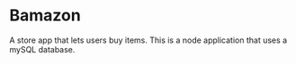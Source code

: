 # Bamazon
A store app that lets users buy items. This is a node application that uses a mySQL database. 
